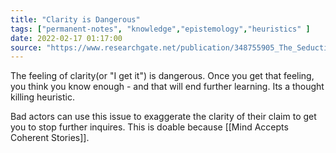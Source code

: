 ```yaml
---
title: "Clarity is Dangerous"
tags: ["permanent-notes", "knowledge","epistemology","heuristics" ]
date: 2022-02-17 01:17:00
source: "https://www.researchgate.net/publication/348755905_The_Seductions_of_Clarity"
---
```


The feeling of clarity(or "I get it") is dangerous. Once you get that feeling, you think you know enough - and that will end further learning. Its a thought killing heuristic.

Bad actors can use this issue to exaggerate the clarity of their claim to get you to stop further inquires. This is doable because [[Mind Accepts Coherent Stories]].


